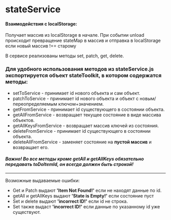 # stateService

#### Взаимодействия с localStorage:
Получает массив из localStorage в начале.
При событии unload происходит превращение stateMap в массив и отправка в localStorage если новый массив !== старому

В сервисе реализованы методы set, patch, get, delete.

### Для удобного использования методов из stateService.js экспортируется объект stateToolkit, в котором содержатся методы:
- setToService - принимает id нового объекта и сам объект.
- patchToService - принимает id нового объекта и объект с новым/переопределяемым ключом+значением.
- getFromService - принимает id существующего в состоянии объекта.
- getAllFromService - возвращает текущее состояние в виде массива объектов.
- getAllKeysFromService - возвращает массив ключей из состояния.
- deleteFromService - принимает id существующего в состоянии объекта.
- deleteAllFromService - заменяет состояние на __пустой массив__ и возвращает его.

#### _Важно! Во все методы кроме getAll и getAllKeys обязательно передавать toDoItemId, он всегда должен быть строкой!_


____
Возможные выдаваемые ошибки:

- Get и Patch выдают __'Item Not Found!'__ если не находят данные по id.
- getAll и getAllKeys выдают __'State is Empty!'__ если состояние пуст
- Set и delete выдают __'incorrect ID!'__ если id не строка.
- Set также выдаст __'incorrect ID!'__ если данные по указанному id уже существуют.

